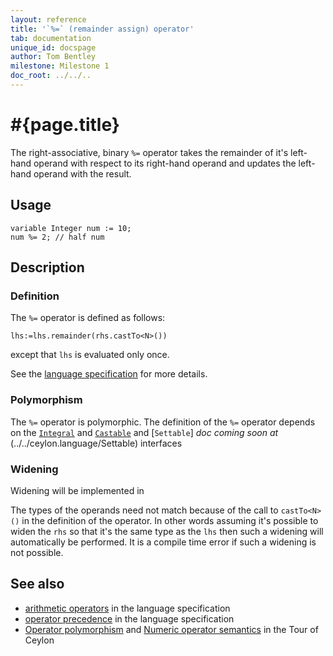 ```yaml
---
layout: reference
title: '`%=` (remainder assign) operator'
tab: documentation
unique_id: docspage
author: Tom Bentley
milestone: Milestone 1
doc_root: ../../..
---
```


# #{page.title}

The right-associative, binary `%=` operator takes the remainder of it's 
left-hand operand with respect to its right-hand operand and updates 
the left-hand operand with the result.

## Usage 

<!-- cat: void m() { -->
    variable Integer num := 10;
    num %= 2; // half num 
<!-- cat: } -->

## Description


### Definition

The `%=` operator is defined as follows:

<!-- cat: void m<N>(Integral<N> lhs1, Castable<N> rhs) given N satisfies Integral<N> { variable Integral<N> lhs := lhs1; -->
    lhs:=lhs.remainder(rhs.castTo<N>())
<!-- cat: ;} -->

except that `lhs` is evaluated only once.

See the [language specification](#{page.doc_root}/#{site.urls.spec_relative}#arithmetic) for more details.

### Polymorphism

The `%=` operator is polymorphic. The definition of the `%=` operator depends 
on the [`Integral`](#{page.doc_root}/api/ceylon/language/interface_Integral.html) and 
[`Castable`](#{page.doc_root}/api/ceylon/language/interface_Castable.html) and
[`Settable`] _doc coming soon at_ (../../ceylon.language/Settable) interfaces 

### Widening

Widening will be implemented in <!-- m2 -->

The types of the operands need not match because of the call to `castTo<N>()` 
in the definition of the operator. In other words assuming it's possible to 
widen the `rhs` so that it's the same type as the `lhs` then 
such a widening will automatically be performed. It is a compile time error if 
such a widening is not possible.

## See also

* [arithmetic operators](#{page.doc_root}/#{site.urls.spec_relative}#arithmetic) in the 
  language specification
* [operator precedence](#{page.doc_root}/#{site.urls.spec_relative}#operatorprecedence) in the 
  language specification
* [Operator polymorphism](#{page.doc_root}/tour/language-module/#operator_polymorphism) 
  and 
  [Numeric operator semantics](#{page.doc_root}/tour/language-module/#numeric_operator_semantics) 
  in the Tour of Ceylon
